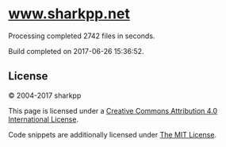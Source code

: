 # www.sharkpp.net

Processing completed 2742 files in  seconds.

Build completed on 2017-06-26 15:36:52.

## License

&copy; 2004-2017 sharkpp

This page is licensed under a [Creative Commons Attribution 4.0 International License](http://creativecommons.org/licenses/by/4.0/).

Code snippets are additionally licensed under [The MIT License](http://opensource.org/licenses/MIT).
